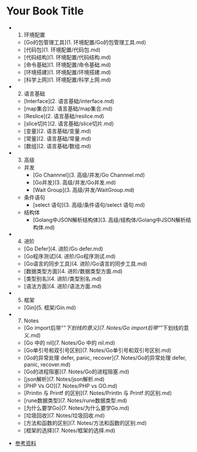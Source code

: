 # Your Book Title

- 1. 环境配置
  * [Go的包管理工具](1. 环境配置/Go的包管理工具.md)
  * [代码包](1. 环境配置/代码包.md)
  * [代码结构](1. 环境配置/代码结构.md)
  * [命令基础](1. 环境配置/命令基础.md)
  * [环境搭建](1. 环境配置/环境搭建.md)
  * [科学上网](1. 环境配置/科学上网.md)
- 2. 语言基础
  * [Interface](2. 语言基础/interface.md)
  * [map集合](2. 语言基础/map集合.md)
  * [Reslice](2. 语言基础/reslice.md)
  * [slice切片](2. 语言基础/slice切片.md)
  * [变量](2. 语言基础/变量.md)
  * [常量](2. 语言基础/常量.md)
  * [数组](2. 语言基础/数组.md)
- 3. 高级
  - 并发
    * [Go Channnel](3. 高级/并发/Go Channnel.md)
    * [Go并发](3. 高级/并发/Go并发.md)
    * [Wait Group](3. 高级/并发/WaitGroup.md)
  - 条件语句
    * [select 语句](3. 高级/条件语句/select 语句.md)
  - 结构体
    * [Golang中JSON解析结构体](3. 高级/结构体/Golang中JSON解析结构体.md)
- 4. 进阶
  * [Go Defer](4. 进阶/Go defer.md)
  * [Go程序测试](4. 进阶/Go程序测试.md)
  * [Go语言的同步工具](4. 进阶/Go语言的同步工具.md)
  * [数据类型方面](4. 进阶/数据类型方面.md)
  * [类型别名](4. 进阶/类型别名.md)
  * [语法方面](4. 进阶/语法方面.md)
- 5. 框架
  * [Gin](5. 框架/Gin.md)
- 7. Notes
  * [Go import后带“_”下划线的意义](7. Notes/Go import后带“_”下划线的意义.md)
  * [Go 中的 nil](7. Notes/Go 中的 nil.md)
  * [Go单引号和双引号区别](7. Notes/Go单引号和双引号区别.md)
  * [Go的异常处理 defer, panic, recover](7. Notes/Go的异常处理 defer, panic, recover.md)
  * [Go的进程阻塞](7. Notes/Go的进程阻塞.md)
  * [json解析](7. Notes/json解析.md)
  * [PHP Vs GO](7. Notes/PHP vs GO.md)
  * [Println 与 Printf 的区别](7. Notes/Println 与 Printf 的区别.md)
  * [rune数据类型](7. Notes/rune数据类型.md)
  * [为什么要学Go](7. Notes/为什么要学Go.md)
  * [垃圾回收](7. Notes/垃圾回收.md)
  * [方法和函数的区别](7. Notes/方法和函数的区别.md)
  * [框架的选择](7. Notes/框架的选择.md)
* [参考资料](参考资料.md)
